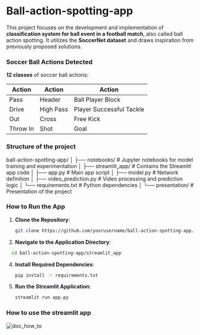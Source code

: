# Ball-action-spotting-app
This project focuses on the development and implementation of **classification system for ball event in a football match**, also called ball action spotting.
It utilizes the **SoccerNet dataset** and draws inspiration from previously proposed solutions.

### Soccer Ball Actions Detected
**12 classes** of soccer ball actions:

| **Action**                | **Action**                  | **Action**                 |
|---------------------------|-----------------------------|----------------------------|
| Pass                       | Header                      | Ball Player Block           |
| Drive                      | High Pass                   | Player Successful Tackle    |
| Out                        | Cross                       | Free Kick                   |
| Throw In                   | Shot                        | Goal                        |


### Structure of the project
ball-action-spotting-app/
│
├── notebooks/          # Jupyter notebooks for model training and experimentation
│
├── streamlit_app/      # Contains the Streamlit app code
│   ├── app.py          # Main app script
│   ├── model.py        # Network definition 
│   ├── video_prediction.py  # Video processing and prediction logic
│   └── requirements.txt     # Python dependencies
│
└── presentation/       # Presentation of the project

### How to Run the App

1. **Clone the Repository**:
   ```bash
   git clone https://github.com/yourusername/ball-action-spotting-app.git
   ```
2. **Navigate to the Application Directory**:
```bash
  cd ball-action-spotting-app/streamlit_app
```
4. **Install Required Dependencies**:
   ```bash
   pip install -r requirements.txt
   ```
   
6. **Run the Streamlit Application**:
    ```bash
   streamlit run app.py
    ```

### How to use the streamlit app
![doc_how_to](https://github.com/user-attachments/assets/fe6c031a-32d8-4101-b7c9-e1f31bce43cb)
